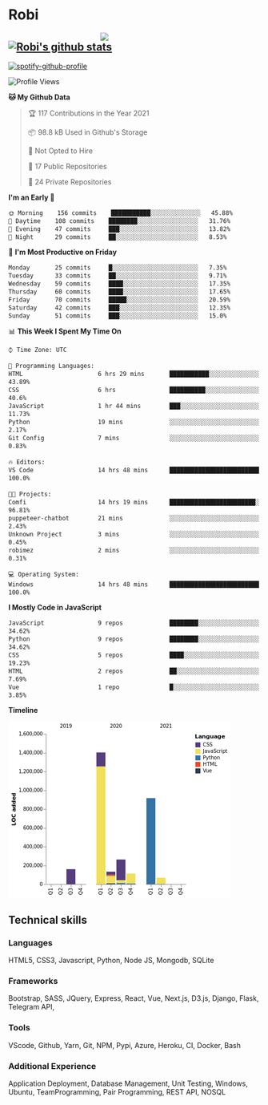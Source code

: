 # Robi

<img align='right' src='https://thumbs.gfycat.com/BleakGorgeousAmoeba-size_restricted.gif' width='320'>

[![Robi's github stats](https://github-readme-stats-lime-theta.vercel.app/api?username=robimez&count_private=true&show_icons=true&theme=dark)](https://github.com/RobiMez/github-readme-stats)
---

[![spotify-github-profile](https://spotify-github-profile.vercel.app/api/view?uid=vy6ne4sn1wcemvxhp0qti58n5&cover_image=true&theme=novatorem)](https://spotify-github-profile.vercel.app/api/view?uid=vy6ne4sn1wcemvxhp0qti58n5&redirect=true)



<!--START_SECTION:waka-->
![Profile Views](http://img.shields.io/badge/Profile%20Views-29-blue)

**🐱 My Github Data** 

> 🏆 117 Contributions in the Year 2021
 > 
> 📦 98.8 kB Used in Github's Storage 
 > 
> 🚫 Not Opted to Hire
 > 
> 📜 17 Public Repositories 
 > 
> 🔑 24 Private Repositories  
 > 
**I'm an Early 🐤** 

```text
🌞 Morning    156 commits    ███████████░░░░░░░░░░░░░░   45.88% 
🌆 Daytime    108 commits    ████████░░░░░░░░░░░░░░░░░   31.76% 
🌃 Evening    47 commits     ███░░░░░░░░░░░░░░░░░░░░░░   13.82% 
🌙 Night      29 commits     ██░░░░░░░░░░░░░░░░░░░░░░░   8.53%

```
📅 **I'm Most Productive on Friday** 

```text
Monday       25 commits     █░░░░░░░░░░░░░░░░░░░░░░░░   7.35% 
Tuesday      33 commits     ██░░░░░░░░░░░░░░░░░░░░░░░   9.71% 
Wednesday    59 commits     ████░░░░░░░░░░░░░░░░░░░░░   17.35% 
Thursday     60 commits     ████░░░░░░░░░░░░░░░░░░░░░   17.65% 
Friday       70 commits     █████░░░░░░░░░░░░░░░░░░░░   20.59% 
Saturday     42 commits     ███░░░░░░░░░░░░░░░░░░░░░░   12.35% 
Sunday       51 commits     ███░░░░░░░░░░░░░░░░░░░░░░   15.0%

```


📊 **This Week I Spent My Time On** 

```text
⌚︎ Time Zone: UTC

💬 Programming Languages: 
HTML                     6 hrs 29 mins       ███████████░░░░░░░░░░░░░░   43.89% 
CSS                      6 hrs               ██████████░░░░░░░░░░░░░░░   40.6% 
JavaScript               1 hr 44 mins        ███░░░░░░░░░░░░░░░░░░░░░░   11.73% 
Python                   19 mins             ░░░░░░░░░░░░░░░░░░░░░░░░░   2.17% 
Git Config               7 mins              ░░░░░░░░░░░░░░░░░░░░░░░░░   0.83%

🔥 Editors: 
VS Code                  14 hrs 48 mins      █████████████████████████   100.0%

🐱‍💻 Projects: 
Comfi                    14 hrs 19 mins      ████████████████████████░   96.81% 
puppeteer-chatbot        21 mins             ░░░░░░░░░░░░░░░░░░░░░░░░░   2.43% 
Unknown Project          3 mins              ░░░░░░░░░░░░░░░░░░░░░░░░░   0.45% 
robimez                  2 mins              ░░░░░░░░░░░░░░░░░░░░░░░░░   0.31%

💻 Operating System: 
Windows                  14 hrs 48 mins      █████████████████████████   100.0%

```

**I Mostly Code in JavaScript** 

```text
JavaScript               9 repos             ████████░░░░░░░░░░░░░░░░░   34.62% 
Python                   9 repos             ████████░░░░░░░░░░░░░░░░░   34.62% 
CSS                      5 repos             ████░░░░░░░░░░░░░░░░░░░░░   19.23% 
HTML                     2 repos             ██░░░░░░░░░░░░░░░░░░░░░░░   7.69% 
Vue                      1 repo              █░░░░░░░░░░░░░░░░░░░░░░░░   3.85%

```


**Timeline**

![Chart not found](https://raw.githubusercontent.com/RobiMez/RobiMez/master/charts/bar_graph.png) 


<!--END_SECTION:waka-->

## Technical skills

### Languages

HTML5, CSS3, Javascript, Python, Node JS, Mongodb, SQLite

### Frameworks

Bootstrap, SASS, JQuery, Express, React, Vue, Next.js,
D3.js, Django, Flask, Telegram API,

### Tools

VScode, Github, Yarn, Git, NPM, Pypi, Azure, Heroku, CI, Docker, Bash

### Additional Experience

Application Deployment, Database Management, Unit Testing, Windows, Ubuntu, TeamProgramming, Pair Programming, REST API, NOSQL
